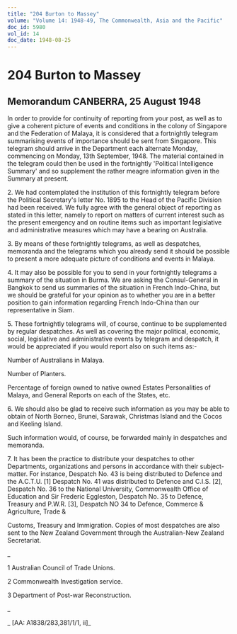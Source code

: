 ```yaml
---
title: "204 Burton to Massey"
volume: "Volume 14: 1948-49, The Commonwealth, Asia and the Pacific"
doc_id: 5980
vol_id: 14
doc_date: 1948-08-25
---
```


# 204 Burton to Massey

## Memorandum CANBERRA, 25 August 1948

In order to provide for continuity of reporting from your post, as well as to give a coherent picture of events and conditions in the colony of Singapore and the Federation of Malaya, it is considered that a fortnightly telegram summarising events of importance should be sent from Singapore. This telegram should arrive in the Department each alternate Monday, commencing on Monday, 13th September, 1948. The material contained in the telegram could then be used in the fortnightly 'Political Intelligence Summary' and so supplement the rather meagre information given in the Summary at present.

2\. We had contemplated the institution of this fortnightly telegram before the Political Secretary's letter No. 1895 to the Head of the Pacific Division had been received. We fully agree with the general object of reporting as stated in this letter, namely to report on matters of current interest such as the present emergency and on routine items such as important legislative and administrative measures which may have a bearing on Australia.

3\. By means of these fortnightly telegrams, as well as despatches, memoranda and the telegrams which you already send it should be possible to present a more adequate picture of conditions and events in Malaya.

4\. It may also be possible for you to send in your fortnightly telegrams a summary of the situation in Burma. We are asking the Consul-General in Bangkok to send us summaries of the situation in French Indo-China, but we should be grateful for your opinion as to whether you are in a better position to gain information regarding French Indo-China than our representative in Siam.

5\. These fortnightly telegrams will, of course, continue to be supplemented by regular despatches. As well as covering the major political, economic, social, legislative and administrative events by telegram and despatch, it would be appreciated if you would report also on such items as:-

Number of Australians in Malaya.

Number of Planters.

Percentage of foreign owned to native owned Estates Personalities of Malaya, and General Reports on each of the States, etc.

6\. We should also be glad to receive such information as you may be able to obtain of North Borneo, Brunei, Sarawak, Christmas Island and the Cocos and Keeling Island.

Such information would, of course, be forwarded mainly in despatches and memoranda.

7\. It has been the practice to distribute your despatches to other Departments, organizations and persons in accordance with their subject-matter. For instance, Despatch No. 43 is being distributed to Defence and the A.C.T.U. [1] Despatch No. 41 was distributed to Defence and C.I.S. [2], Despatch No. 36 to the National University, Commonwealth Office of Education and Sir Frederic Eggleston, Despatch No. 35 to Defence, Treasury and P.W.R. [3], Despatch NO 34 to Defence, Commerce &amp; Agriculture, Trade &amp;

Customs, Treasury and Immigration. Copies of most despatches are also sent to the New Zealand Government through the Australian-New Zealand Secretariat.

_

1 Australian Council of Trade Unions.

2 Commonwealth Investigation service.

3 Department of Post-war Reconstruction.

_

_ [AA: A1838/283,381/1/1, ii]_
